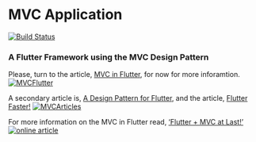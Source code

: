 # MVC Application

[![Build Status](https://travis-ci.org/joemccann/dillinger.svg?branch=master)](https://travis-ci.org/joemccann/dillinger)
### A Flutter Framework using the MVC Design Pattern

Please, turn to the article, [MVC in Flutter](https://medium.com/@greg.perry/mvc-in-flutter-part-1-51d5eba081a3), for now for more inforamtion.
[![MVCFlutter](https://user-images.githubusercontent.com/32497443/61597533-758cf080-abd7-11e9-8f76-8d6b45d26b0c.png)](https://medium.com/@greg.perry/mvc-in-flutter-part-1-51d5eba081a3)

A secondary article is, [A Design Pattern for Flutter](https://medium.com/@greg.perry/a-design-pattern-for-flutter-db6ccaea2413), and the article, [Flutter Faster!](https://medium.com/@greg.perry/flutter-faster-db1e0fef57ba)
[![MVCArticles](https://user-images.githubusercontent.com/32497443/61597695-2e9ffa80-abd9-11e9-94b1-8c6f2254607e.png)](https://medium.com/@greg.perry)

For more information on the MVC in Flutter read, [‘Flutter + MVC at Last!’](https://medium.com/flutter-community/flutter-mvc-at-last-275a0dc1e730)
[![online article](https://user-images.githubusercontent.com/32497443/47087365-c9524f80-d1e9-11e8-85e5-6c8bbabb18cc.png)](https://medium.com/flutter-community/flutter-mvc-at-last-275a0dc1e730)
